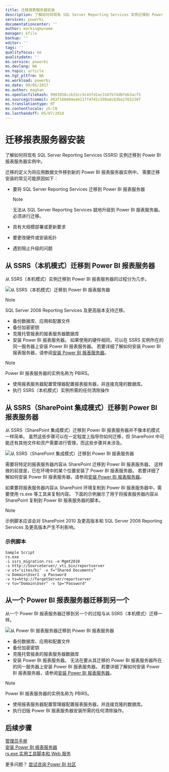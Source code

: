 ```yaml
---
title: 迁移报表服务器安装
description: 了解如何将现有 SQL Server Reporting Services 实例迁移到 Power BI 报表服务器实例中。
services: powerbi
documentationcenter: ''
author: markingmyname
manager: kfile
backup: ''
editor: ''
tags: ''
qualityfocus: no
qualitydate: ''
ms.service: powerbi
ms.devlang: NA
ms.topic: article
ms.tgt_pltfrm: NA
ms.workload: powerbi
ms.date: 09/05/2017
ms.author: maghan
ms.openlocfilehash: 9983956ccb33cc9c45fd1ac316fb74d07eb3acf5
ms.sourcegitcommit: 493f160d04ed411ff4741c599adc63ba1f65230f
ms.translationtype: HT
ms.contentlocale: zh-CN
ms.lasthandoff: 05/07/2018
---
```

# <a name="migrate-a-report-server-installation"></a>迁移报表服务器安装
了解如何将现有 SQL Server Reporting Services (SSRS) 实例迁移到 Power BI 报表服务器实例中。

迁移的定义为将应用数据文件移到新的 Power BI 报表服务器实例中。 需要迁移安装的常见可能原因如下：

* 要将 SQL Server Reporting Services 迁移到 Power BI 报表服务器
  
  > [!NOTE]
  > 无法从 SQL Server Reporting Services 就地升级到 Power BI 报表服务器。 必须进行迁移。
  > 
  > 
* 具有大规模部署或更新要求
* 要更改硬件或安装拓扑
* 遇到阻止升级的问题

## <a name="migrating-to-power-bi-report-server-from-ssrs-native-mode"></a>从 SSRS（本机模式）迁移到 Power BI 报表服务器
从 SSRS（本机模式）实例迁移到 Power BI 报表服务器的过程分为几步。

![](media/migrate-report-server/migrate-from-ssrs-native.png "从 SSRS（本机模式）迁移到 Power BI 报表服务器")

> [!NOTE]
> SQL Server 2008 Reporting Services 及更高版本支持迁移。
> 
> 

* 备份数据库、应用和配置文件
* 备份加密密钥
* 克隆托管报表的报表服务器数据库
* 安装 Power BI 报表服务器。 如果使用的硬件相同，可以在 SSRS 实例所在的同一服务器上安装 Power BI 报表服务器。 若要详细了解如何安装 Power BI 报表服务器，请参阅[安装 Power BI 报表服务器](install-report-server.md)。

> [!NOTE]
> Power BI 报表服务器的实例名称为 PBIRS。
> 
> 

* 使用报表服务器配置管理器配置报表服务器，并连接克隆的数据库。
* 执行 SSRS（本机模式）实例所需的任何清除操作

## <a name="migration-to-power-bi-report-server-from-ssrs-sharepoint-integrated-mode"></a>从 SSRS（SharePoint 集成模式）迁移到 Power BI 报表服务器
从 SSRS（SharePoint 集成模式）迁移到 Power BI 报表服务器并不像本机模式一样简单。 虽然这些步骤可以在一定程度上指导你如何迁移，但 SharePoint 中可能还有其他文件和资产需要进行管理，而这些步骤并未涉及。

![](media/migrate-report-server/migrate-from-ssrs-sharepoint.png "从 SSRS（SharePoint 集成模式）迁移到 Power BI 报表服务器")

需要将特定的报表服务器内容从 SharePoint 迁移到 Power BI 报表服务器。 这样做的前提是，已在环境中的某个位置安装了 Power BI 报表服务器。 若要详细了解如何安装 Power BI 报表服务器，请参阅[安装 Power BI 报表服务器](install-report-server.md)。

如果要将报表服务器内容从 SharePoint 环境复制到 Power BI 报表服务器中，需要使用 rs.exe 等工具来复制内容。 下面的示例展示了用于将报表服务器内容从 SharePoint 复制到 Power BI 报表服务器的脚本。

> [!NOTE]
> 示例脚本应该会对 SharePoint 2010 及更高版本和 SQL Server 2008 Reporting Services 及更高版本产生不利影响。
> 
> 

### <a name="sample-script"></a>示例脚本
```
Sample Script
rs.exe
-i ssrs_migration.rss -e Mgmt2010
-s http://SourceServer/_vti_bin/reportserver
-v st="sites/bi" -v f="Shared Documents“
-u Domain\User1 -p Password
-v ts=http://TargetServer/reportserver
-v tu="Domain\User" -v tp="Password"
```

## <a name="migrateing-from-one-power-bi-report-server-to-another"></a>从一个 Power BI 报表服务器迁移到另一个
从一个 Power BI 报表服务器迁移到另一个的过程与从 SSRS（本机模式）迁移一样。

![](media/migrate-report-server/migrate-from-pbirs.png "从 Power BI 报表服务器迁移到 Power BI 报表服务器")

* 备份数据库、应用和配置文件
* 备份加密密钥
* 克隆托管报表的报表服务器数据库
* 安装 Power BI 报表服务器。 无法在要从其迁移的 Power BI 报表服务器所在的同一服务器上安装 Power BI 报表服务器。 若要详细了解如何安装 Power BI 报表服务器，请参阅[安装 Power BI 报表服务器](install-report-server.md)。

> [!NOTE]
> Power BI 报表服务器的实例名称为 PBIRS。
> 
> 

* 使用报表服务器配置管理器配置报表服务器，并连接克隆的数据库。
* 执行旧版 Power BI 报表服务器安装所需的任何清除操作。

## <a name="next-steps"></a>后续步骤
[管理员手册](admin-handbook-overview.md)  
[安装 Power BI 报表服务器](install-report-server.md)  
[rs.exe 实用工具脚本和 Web 服务](https://docs.microsoft.com/sql/reporting-services/tools/script-with-the-rs-exe-utility-and-the-web-service)

更多问题？ [尝试咨询 Power BI 社区](https://community.powerbi.com/)

